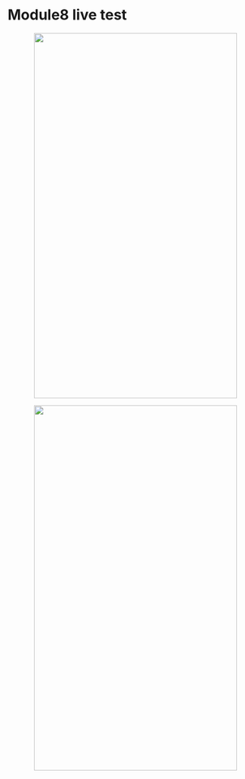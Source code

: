 # Module8 live test

<p align="center">
  <img src="https://github.com/HasibuliT/Module8_live_test/assets/66546794/0076bd1e-a31c-4f8f-977c-06322eec40ce" width="400" height="720"/>
</p>

<p align="center">
  <img src="https://github.com/HasibuliT/Module8_live_test/assets/66546794/d259dc4c-8065-49d8-8c63-ad678d3043f5" width="400" height="720"/>
</p>
